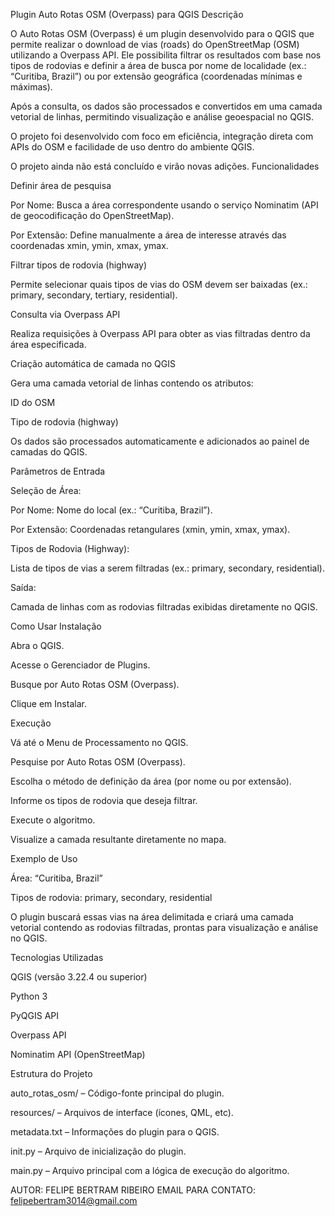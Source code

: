 Plugin Auto Rotas OSM (Overpass) para QGIS
Descrição

O Auto Rotas OSM (Overpass) é um plugin desenvolvido para o QGIS que permite realizar o download de vias (roads) do OpenStreetMap (OSM) utilizando a Overpass API. Ele possibilita filtrar os resultados com base nos tipos de rodovias e definir a área de busca por nome de localidade (ex.: “Curitiba, Brazil”) ou por extensão geográfica (coordenadas mínimas e máximas).

Após a consulta, os dados são processados e convertidos em uma camada vetorial de linhas, permitindo visualização e análise geoespacial no QGIS.

O projeto foi desenvolvido com foco em eficiência, integração direta com APIs do OSM e facilidade de uso dentro do ambiente QGIS.

O projeto ainda não está concluído e virão novas adições.
Funcionalidades

Definir área de pesquisa

Por Nome: Busca a área correspondente usando o serviço Nominatim (API de geocodificação do OpenStreetMap).

Por Extensão: Define manualmente a área de interesse através das coordenadas xmin, ymin, xmax, ymax.

Filtrar tipos de rodovia (highway)

Permite selecionar quais tipos de vias do OSM devem ser baixadas (ex.: primary, secondary, tertiary, residential).

Consulta via Overpass API

Realiza requisições à Overpass API para obter as vias filtradas dentro da área especificada.

Criação automática de camada no QGIS

Gera uma camada vetorial de linhas contendo os atributos:

ID do OSM

Tipo de rodovia (highway)

Os dados são processados automaticamente e adicionados ao painel de camadas do QGIS.

Parâmetros de Entrada

Seleção de Área:

Por Nome: Nome do local (ex.: “Curitiba, Brazil”).

Por Extensão: Coordenadas retangulares (xmin, ymin, xmax, ymax).

Tipos de Rodovia (Highway):

Lista de tipos de vias a serem filtradas (ex.: primary, secondary, residential).

Saída:

Camada de linhas com as rodovias filtradas exibidas diretamente no QGIS.

Como Usar
Instalação

Abra o QGIS.

Acesse o Gerenciador de Plugins.

Busque por Auto Rotas OSM (Overpass).

Clique em Instalar.

Execução

Vá até o Menu de Processamento no QGIS.

Pesquise por Auto Rotas OSM (Overpass).

Escolha o método de definição da área (por nome ou por extensão).

Informe os tipos de rodovia que deseja filtrar.

Execute o algoritmo.

Visualize a camada resultante diretamente no mapa.

Exemplo de Uso

Área: “Curitiba, Brazil”

Tipos de rodovia: primary, secondary, residential

O plugin buscará essas vias na área delimitada e criará uma camada vetorial contendo as rodovias filtradas, prontas para visualização e análise no QGIS.

Tecnologias Utilizadas

QGIS (versão 3.22.4 ou superior)

Python 3

PyQGIS API

Overpass API

Nominatim API (OpenStreetMap)

Estrutura do Projeto

auto_rotas_osm/ – Código-fonte principal do plugin.

resources/ – Arquivos de interface (ícones, QML, etc).

metadata.txt – Informações do plugin para o QGIS.

init.py – Arquivo de inicialização do plugin.

main.py – Arquivo principal com a lógica de execução do algoritmo.

AUTOR: FELIPE BERTRAM RIBEIRO
EMAIL PARA CONTATO: felipebertram3014@gmail.com
